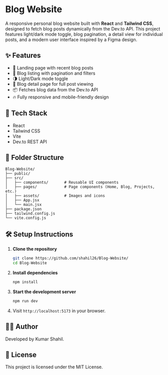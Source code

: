 # Blog Website

A responsive personal blog website built with **React** and **Tailwind CSS**, designed to fetch blog posts dynamically from the Dev.to API. This project features light/dark mode toggle, blog pagination, a detail view for individual posts, and a modern user interface inspired by a Figma design.

## ✨ Features

- 📰 Landing page with recent blog posts
- 🧠 Blog listing with pagination and filters
- 🌗 Light/Dark mode toggle
- 📄 Blog detail page for full post viewing
- 📦 Fetches blog data from the Dev.to API
- 🔥 Fully responsive and mobile-friendly design

## 🚀 Tech Stack

- React
- Tailwind CSS
- Vite
- Dev.to REST API

## 📁 Folder Structure

```
Blog-Website/
├── public/
├── src/
│   ├── components/       # Reusable UI components
│   ├── pages/            # Page components (Home, Blog, Projects, etc.)
│   ├── assets/           # Images and icons
│   ├── App.jsx
│   └── main.jsx
├── package.json
├── tailwind.config.js
└── vite.config.js
```

## 🛠️ Setup Instructions

1. **Clone the repository**
   ```bash
   git clone https://github.com/shahil26/Blog-Website/
   cd Blog-Website
   ```

2. **Install dependencies**
   ```bash
   npm install
   ```

3. **Start the development server**
   ```bash
   npm run dev
   ```

4. Visit `http://localhost:5173` in your browser.

## 🧑‍💻 Author

Developed by Kumar Shahil.

## 📄 License

This project is licensed under the MIT License.
